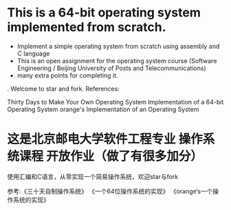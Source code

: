 # This is a 64-bit operating system implemented from scratch.
* Implement a simple operating system from scratch using assembly and C language
* This is an open assignment for the operating system course (Software Engineering / Beijing University of Posts and Telecommunications)
* many extra points for completing it.

. Welcome to star and fork.
References:

Thirty Days to Make Your Own Operating System
Implementation of a 64-bit Operating System
orange's Implementation of an Operating System


# 这是北京邮电大学软件工程专业 操作系统课程 开放作业（做了有很多加分）
使用汇编和C语言，从零实现一个简易操作系统，欢迎star与fork 

参考:《三十天自制操作系统》
     《一个64位操作系统的实现》
     《orange‘s一个操作系统的实现》
